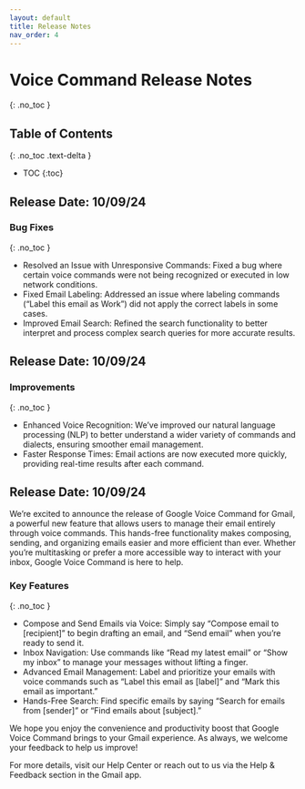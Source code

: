 ```yaml
---
layout: default
title: Release Notes
nav_order: 4
---
```


# Voice Command Release Notes
{: .no_toc }

## Table of Contents
{: .no_toc .text-delta }

- TOC
{:toc}

## Release Date: 10/09/24

### Bug Fixes
{: .no_toc }

- Resolved an Issue with Unresponsive Commands: Fixed a bug where certain voice commands were not being recognized or executed in low network conditions.
- Fixed Email Labeling: Addressed an issue where labeling commands (“Label this email as Work”) did not apply the correct labels in some cases.
- Improved Email Search: Refined the search functionality to better interpret and process complex search queries for more accurate results.

## Release Date: 10/09/24

### Improvements
{: .no_toc }

- Enhanced Voice Recognition: We’ve improved our natural language processing (NLP) to better understand a wider variety of commands and dialects, ensuring smoother email management.
- Faster Response Times: Email actions are now executed more quickly, providing real-time results after each command.

## Release Date: 10/09/24

We’re excited to announce the release of Google Voice Command for Gmail, a powerful new feature that allows users to manage their email entirely through voice commands. This hands-free functionality makes composing, sending, and organizing emails easier and more efficient than ever. Whether you’re multitasking or prefer a more accessible way to interact with your inbox, Google Voice Command is here to help.

### Key Features
{: .no_toc }

- Compose and Send Emails via Voice: Simply say “Compose email to [recipient]” to begin drafting an email, and “Send email” when you’re ready to send it.
- Inbox Navigation: Use commands like “Read my latest email” or “Show my inbox” to manage your messages without lifting a finger.
- Advanced Email Management: Label and prioritize your emails with voice commands such as “Label this email as [label]” and “Mark this email as important.”
- Hands-Free Search: Find specific emails by saying “Search for emails from [sender]” or “Find emails about [subject].”

We hope you enjoy the convenience and productivity boost that Google Voice Command brings to your Gmail experience. As always, we welcome your feedback to help us improve!

For more details, visit our Help Center or reach out to us via the Help & Feedback section in the Gmail app.
